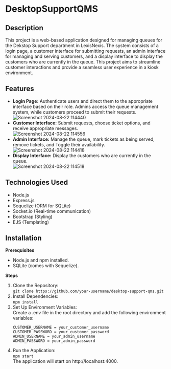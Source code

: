 # DesktopSupportQMS

## Description
This project is a web-based application designed for managing queues for the Dekstop Support department in LexisNexis. The system consists of a login page, a customer interface for submitting requests, an admin interface for managing and serving customers, and a display interface to display the customers who are currently in the queue. This project aims to streamline customer interactions and provide a seamless user experience in a kiosk environment.

## Features
- **Login Page:** Authenticate users and direct them to the appropriate interface based on their role. Admins access the queue management system, while customers proceed to submit their requests.<br/>
  ![Screenshot 2024-08-22 114440](https://github.com/user-attachments/assets/a16bd23c-5cc2-4d61-bd2f-cc4b8a432145)
- **Customer Interface:** Submit requests, choose ticket options, and receive appropriate messages.<br/>
  ![Screenshot 2024-08-22 114556](https://github.com/user-attachments/assets/489cb9c0-8d24-469c-a043-ab9015a39ca3)
- **Admin Interface:** Manage the queue, mark tickets as being served, remove tickets, and Toggle their availability.<br/>
  ![Screenshot 2024-08-22 114418](https://github.com/user-attachments/assets/d676f917-5b18-432b-a3eb-421aa4e2626e)
- **Display Interface:** Display the customers who are currently in the queue.<br/>
  ![Screenshot 2024-08-22 114518](https://github.com/user-attachments/assets/80c13a4c-8839-4359-b1b0-9c608cb043ef)

## Technologies Used
- Node.js
- Express.js
- Sequelize (ORM for SQLite)
- Socket.io (Real-time communication)
- Bootstrap (Styling)
- EJS (Templating)

## Installation
**Prerequisites**
  - Node.js and npm installed.
  - SQLite (comes with Sequelize).

**Steps**
  1. Clone the Repository:<br/>
     `git clone https://github.com/your-username/desktop-support-qms.git`
  2. Install Dependencies:<br/>
     `npm install`
  3. Set Up Environment Variables:<br/>
     Create a .env file in the root directory and add the following environment variables:<br/>
     ```
     CUSTOMER_USERNAME = your_customer_username 
     CUSTOMER_PASSWORD = your_customer_password 
     ADMIN_USERNAME = your_admin_username 
     ADMIN_PASSWORD = your_admin_password
     ```
   4. Run the Application:<br/>
      `npm start`<br/>
      The application will start on http://localhost:4000.
